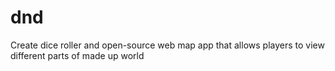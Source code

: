 # dnd
Create dice roller and open-source web map app that allows players to view different parts of made up world
